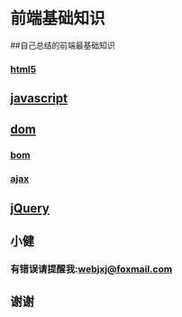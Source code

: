 # 前端基础知识

##自己总结的前端最基础知识

### [html5](h5.md)

## [javascript](js.md)

## [dom](dom.md)

### [bom](bom.md)

### [ajax](ajax.md)

## [jQuery](jq.md)

## 小健
### 有错误请提醒我:webjxj@foxmail.com 
## 谢谢
